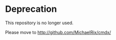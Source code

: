 # Deprecation

This repository is no longer used.

Please move to http://github.com/MichaelRix/cmdx/


